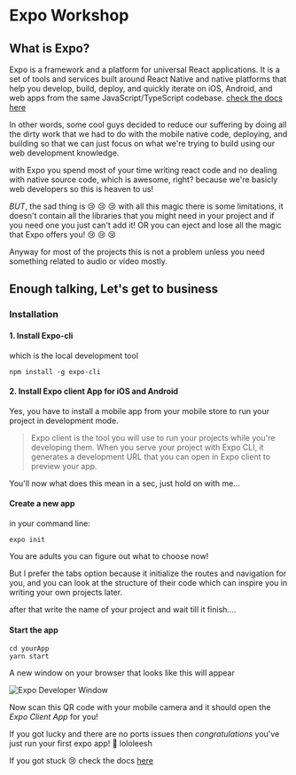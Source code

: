 # Expo Workshop

## What is Expo?
Expo is a framework and a platform for universal React applications. It is a set of tools and services built around React Native and native platforms that help you develop, build, deploy, and quickly iterate on iOS, Android, and web apps from the same JavaScript/TypeScript codebase.  [check the docs here](https://docs.expo.io/versions/latest/)

In other words, some cool guys decided to reduce our suffering by doing all the dirty work that we had to do with the mobile native code, deploying, and building so that we can just focus on what we're trying to build using our web development knowledge.

with Expo you spend most of your time writing react code and no dealing with native source code, which is awesome, right? because we're basicly web developers so this is heaven to us!


*BUT*, the sad thing is :cry: :cry: :cry: with all this magic there is some limitations, it doesn't contain all the libraries that you might need in your project and if you need one you just can't add it! OR you can eject and lose all the magic that Expo offers you! :cry: :cry: :cry:

Anyway for most of the projects this is not a problem unless you need something related to audio or video mostly.


## Enough talking, Let's get to business

### Installation

#### 1. Install Expo-cli

which is the local development tool

```npm install -g expo-cli```

#### 2. Install Expo client App for iOS and Android

Yes, you have to install a mobile app from your mobile store to run your project in development mode.

> Expo client is the tool you will use to run your projects while you're developing them. When you serve your project with Expo CLI, it generates a development URL that you can open in Expo client to preview your app.

You'll now what does this mean in a sec, just hold on with me...

#### Create a new app
in your command line:

```expo init```

You are adults you can figure out what to choose now!

But I prefer the tabs option because it initialize the routes and navigation for you, and you can look at the structure of their code which can inspire you in writing your own projects later.

after that write the name of your project and wait till it finish....


#### Start the app
```
cd yourApp
yarn start
```
A new window on your browser that looks like this will appear

![Expo Developer Window](Capture.PNG)

Now scan this QR code with your mobile camera and it should open the *Expo Client App* for you!

If you got lucky and there are no ports issues then _congratulations_ you've just run your first expo app! :tada: lololeesh

If you got stuck :cry: check the docs [here](https://docs.expo.io/versions/v35.0.0/get-started/create-a-new-app/)



